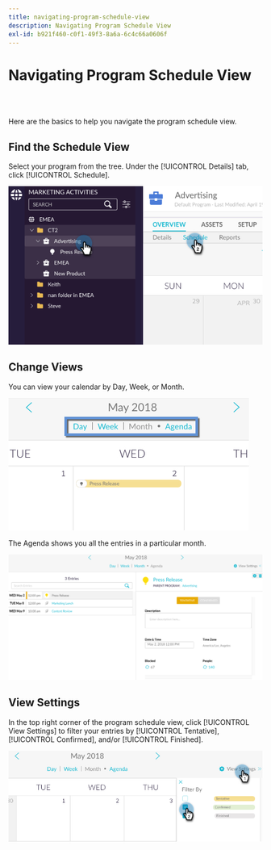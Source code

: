```yaml
---
title: navigating-program-schedule-view
description: Navigating Program Schedule View
exl-id: b921f460-c0f1-49f3-8a6a-6c4c66a0606f
---
```

# Navigating Program Schedule View

<br>&nbsp;

Here are the basics to help you navigate the program schedule view.

## Find the Schedule View

Select your program from the tree. Under the [!UICONTROL Details] tab, click [!UICONTROL Schedule].

   ![Image One](/help/sky/assets/program-schedule-view/navigating-program-schedule-view/navigating-program-schedule-view-1.png)

## Change Views

You can view your calendar by Day, Week, or Month.

   ![Image Two](/help/sky/assets/program-schedule-view/navigating-program-schedule-view/navigating-program-schedule-view-2.png)

The Agenda shows you all the entries in a particular month.

   ![Image Three](/help/sky/assets/program-schedule-view/navigating-program-schedule-view/navigating-program-schedule-view-3.png)

## View Settings

In the top right corner of the program schedule view, click [!UICONTROL View Settings] to filter your entries by [!UICONTROL Tentative], [!UICONTROL Confirmed], and/or [!UICONTROL Finished].

   ![Image Four](/help/sky/assets/program-schedule-view/navigating-program-schedule-view/navigating-program-schedule-view-4.png)
